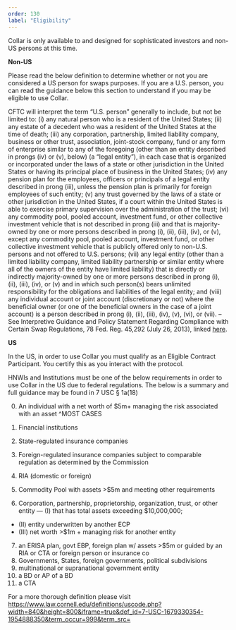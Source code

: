 ```yaml
---
order: 130
label: "Eligibility"
---
```


Collar is only available to and designed for sophisticated investors and non-US persons at this time.

**Non-US**

Please read the below definition to determine whether or not you are considered a US person for swaps purposes. If you are a U.S. person, you can read the guidance below this section to understand if you may be eligible to use Collar.

CFTC will interpret the term “U.S. person” generally to include, but not be limited to:
(i) any natural person who is a resident of the United States;
(ii) any estate of a decedent who was a resident of the United States at the time of death;
(iii) any corporation, partnership, limited liability company, business or other trust, association, joint-stock company, fund or any form of enterprise similar to any of the foregoing (other than an entity described in prongs (iv) or (v), below) (a “legal entity”), in each case that is organized or incorporated under the laws of a state or other jurisdiction in the United States or having its principal place of business in the United States;
(iv) any pension plan for the employees, officers or principals of a legal entity described in prong (iii), unless the pension plan is primarily for foreign employees of such entity;
(v) any trust governed by the laws of a state or other jurisdiction in the United States, if a court within the United States is able to exercise primary supervision over the administration of the trust;
(vi) any commodity pool, pooled account, investment fund, or other collective investment vehicle that is not described in prong (iii) and that is majority-owned by one or more persons described in prong (i), (ii), (iii), (iv), or (v), except any commodity pool, pooled account, investment fund, or other collective investment vehicle that is publicly offered only to non-U.S. persons and not offered to U.S. persons;
(vii) any legal entity (other than a limited liability company, limited liability partnership or similar entity where all of the owners of the entity have limited liability) that is directly or indirectly majority-owned by one or more persons described in prong (i), (ii), (iii), (iv), or (v) and in which such person(s) bears unlimited responsibility for the obligations and liabilities of the legal entity; and
(viii) any individual account or joint account (discretionary or not) where the beneficial owner (or one of the beneficial owners in the case of a joint account) is a person described in prong (i), (ii), (iii), (iv), (v), (vi), or (vii).
–
See Interpretive Guidance and Policy Statement Regarding Compliance with Certain Swap Regulations, 78 Fed. Reg. 45,292 (July 26, 2013), linked [here](https://www.federalregister.gov/documents/2013/07/26/2013-17958/interpretive-guidance-and-policy-statement-regarding-compliance-with-certain-swap-regulations).

**US**

In the US, in order to use Collar you must qualify as an Eligible Contract Participant. You certify this as you interact with the protocol.

HNWIs and Institutions must be one of the below requirements in order to use Collar in the US due to federal regulations. The below is a summary and full guidance may be found in 7 USC § 1a(18)

0. An individual with a net worth of $5m+ managing the risk associated with an asset
   ^MOST CASES

1. Financial institutions
2. State-regulated insurance companies
3. Foreign-regulated insurance companies subject to comparable regulation as determined by the Commission
4. RIA (domestic or foreign)
5. Commodity Pool with assets >$5m and meeting other requirements
6. Corporation, partnership, proprietorship, organization, trust, or other entity
   — (I) that has total assets exceeding $10,000,000;

- (II) entity underwritten by another ECP
- (III) net worth >$1m + managing risk for another entity

7. an ERISA plan, govt EBP, foreign plan w/ assets >$5m or guided by an RIA or CTA or foreign person or insurance co
8. Governments, States, foreign governments, political subdivisions
9. multinational or supranational government entity
10. a BD or AP of a BD
11. a CTA

For a more thorough definition please visit https://www.law.cornell.edu/definitions/uscode.php?width=840&height=800&iframe=true&def_id=7-USC-1679330354-1954888350&term_occur=999&term_src=
